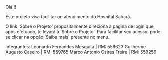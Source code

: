 Olá!!!

Este projeto visa facilitar on atendimento do Hospital Sabará.

O link 'Sobre o Projeto' propositalmente direciona à página de login que, após efetuado, te levará à 'Sobre o Projeto'.
Para facilitar seu acesso, pode-se clicar na opção 'Saiba mais' presente no menu.

Integrantes:
Leonardo Fernandes Mesquita | RM: 559623
Guilherme Augusto Caseiro | RM: 559765
Marco Antonio Caires Freire | RM: 559256